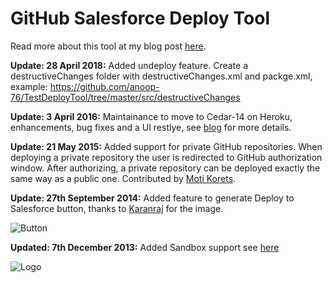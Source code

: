 # GitHub Salesforce Deploy Tool

Read more about this tool at my blog post [here](http://andyinthecloud.com/2013/09/24/deploy-direct-from-github-to-salesforce/).

**Update: 28 April 2018:** Added undeploy feature. Create a destructiveChanges folder with destructiveChanges.xml and packge.xml, example: https://github.com/anoop-76/TestDeployTool/tree/master/src/destructiveChanges

**Update: 3 April 2016:** Maintainance to move to Cedar-14 on Heroku, enhancements, bug fixes and a UI restlye, see [blog](http://andyinthecloud.com/2016/04/02/github-salesforce-deploy-lightning-edition/) for more details.

**Update: 21 May 2015:** Added support for private GitHub repositories. When deploying a private repository the user is redirected to GitHub authorization window. After authorizing, a private repository can be deployed exactly the same way as a public one. Contributed by [Moti Korets](https://github.com/motiko).

**Update: 27th September 2014:** Added feature to generate Deploy to Salesforce button, thanks to [Karanraj](https://twitter.com/karanrajs) for the image.

![Button](https://raw.githubusercontent.com/afawcett/githubsfdeploy/master/src/main/webapp/resources/img/deploy.png)

**Updated: 7th December 2013:** Added Sandbox support see [here](http://andyinthecloud.com/2013/12/07/updated-github-deploy-tool-sandbox-support/)

![Logo](http://andrewfawcett.files.wordpress.com/2013/09/githubsfdeploy.png)

